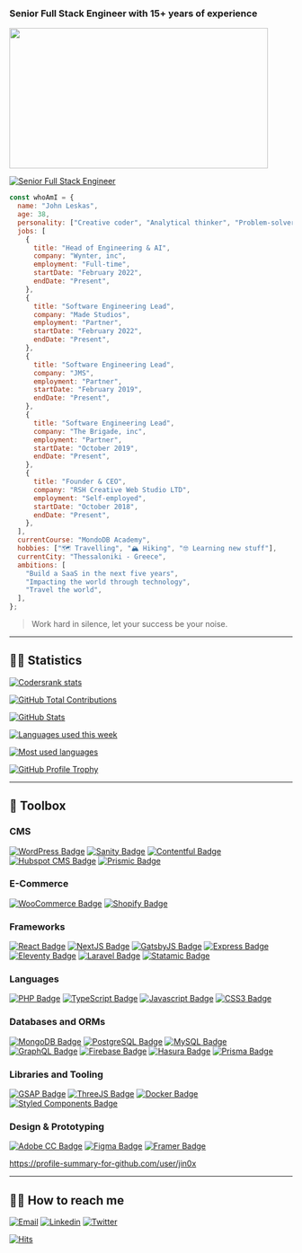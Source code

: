 ### Senior Full Stack Engineer with 15+ years of experience

<img src='https://i.imgur.com/XxBMWVz.jpg' width='460' height='250'>

[![Senior Full Stack Engineer](https://readme-typing-svg.herokuapp.com?font=menlo&color=7026b9&lines=Senior+Full+Stack+Engineer;15%2B+years+of+working+experience)](https://git.io/typing-svg)

```javascript
const whoAmI = {
  name: "John Leskas",
  age: 38,
  personality: ["Creative coder", "Analytical thinker", "Problem-solver"],
  jobs: [
    {
      title: "Head of Engineering & AI",
      company: "Wynter, inc",
      employment: "Full-time",
      startDate: "February 2022",
      endDate: "Present",
    },
    {
      title: "Software Engineering Lead",
      company: "Made Studios",
      employment: "Partner",
      startDate: "February 2022",
      endDate: "Present",
    },
    {
      title: "Software Engineering Lead",
      company: "JMS",
      employment: "Partner",
      startDate: "February 2019",
      endDate: "Present",
    },
    {
      title: "Software Engineering Lead",
      company: "The Brigade, inc",
      employment: "Partner",
      startDate: "October 2019",
      endDate: "Present",
    },
    {
      title: "Founder & CEO",
      company: "RSH Creative Web Studio LTD",
      employment: "Self-employed",
      startDate: "October 2018",
      endDate: "Present",
    },
  ],
  currentCourse: "MondoDB Academy",
  hobbies: ["🗺 Travelling", "🏔 Hiking", "🤓 Learning new stuff"],
  currentCity: "Thessaloniki - Greece",
  ambitions: [
    "Build a SaaS in the next five years",
    "Impacting the world through technology",
    "Travel the world",
  ],
};
```

> Work hard in silence, let your success be your noise.</p>

---

## 🏃‍♂️ Statistics

[![Codersrank stats](https://cr-ss-service.azurewebsites.net/api/ScreenShot?widget=summary&username=jin0x&show-avatar=false&branding=false&style=--header-bg-color:%230c1118;--bg-color:%230c1118)](https://github.com/jin0x)

[![GitHub Total Contributions](https://github-readme-streak-stats.herokuapp.com/?user=jin0x&theme=blueberry)](https://github.com/jin0x)

[![GitHub Stats](https://github-readme-stats.vercel.app/api?username=jin0x&show_icons=true&count_private=true&theme=github_dark&border_color=30363d)](https://github.com/jin0x)

[![Languages used this week](https://github-readme-stats.vercel.app/api/wakatime?custom_title=Languages%20Used%20This%20Week&username=jin0x&layout=compact&langs_count=8&range=last_7_days&theme=github_dark&card_width=445&border_color=30363d)](https://wakatime.com/@jin0x)

[![Most used languages](https://github-readme-stats.vercel.app/api/top-langs/?username=jin0x&show_icons=true&layout=compact&cache_seconds=1800&langs_count=8&theme=blueberry&count_private=true&show_icons=true)](https://github.com/jin0x)

[![GitHub Profile Trophy](https://github-profile-trophy.vercel.app/?username=jin0x&column=4&theme=onedark)](https://github.com/jin0x)

---

## 🧰 Toolbox

### CMS

[![WordPress Badge](https://img.shields.io/badge/-WordPress-21759b?style=for-the-badge&labelColor=black&logo=wordpress&logoColor=21759b)](#)
[![Sanity Badge](https://img.shields.io/badge/-Sanity-e93d2e?style=for-the-badge&labelColor=black&logo=sanity&logoColor=f15a66)](#)
[![Contentful Badge](https://img.shields.io/badge/-Contentful-ffd65e?style=for-the-badge&labelColor=black&logo=contentful&logoColor=f15a66)](#)
[![Hubspot CMS Badge](https://img.shields.io/badge/-Hubspot%20CMS-fa7820?style=for-the-badge&labelColor=black&logo=hubspot&logoColor=fa7820)](#)
[![Prismic Badge](https://img.shields.io/badge/-Prismic-ffffff?style=for-the-badge&labelColor=black&logo=prismic&logoColor=ffffff)](#)

### E-Commerce

[![WooCommerce Badge](https://img.shields.io/badge/-WooCommerce-96588a?style=for-the-badge&labelColor=black&logo=woocommerce&logoColor=96588a)](#)
[![Shopify Badge](https://img.shields.io/badge/-Shopify-95BF47?style=for-the-badge&labelColor=black&logo=shopify&logoColor=95BF47)](#)

### Frameworks

[![React Badge](https://img.shields.io/badge/-React-61DBFB?style=for-the-badge&labelColor=black&logo=react&logoColor=61DBFB)](#)
[![NextJS Badge](https://img.shields.io/badge/-Next.JS-ffffff?style=for-the-badge&labelColor=black&logo=nextdotjs&logoColor=ffffff)](#)
[![GatsbyJS Badge](https://img.shields.io/badge/-Gatsby-663399?style=for-the-badge&labelColor=black&logo=gatsby&logoColor=ffffff)](#)
[![Express Badge](https://img.shields.io/badge/-Express-3C873A?style=for-the-badge&labelColor=black&logo=express&logoColor=3C873A)](#)
[![Eleventy Badge](https://img.shields.io/badge/-Eleventy-ffffff?style=for-the-badge&labelColor=black&logo=eleventy&logoColor=ffffff)](#)
[![Laravel Badge](https://img.shields.io/badge/-Laravel-fb503b?style=for-the-badge&labelColor=black&logo=laravel&logoColor=fb503b)](#)
[![Statamic Badge](https://img.shields.io/badge/-Statamic-FF269E?style=for-the-badge&labelColor=black&logo=statamic&logoColor=FF269E)](#)

### Languages

[![PHP Badge](https://img.shields.io/badge/-PHP-474A8A?style=for-the-badge&labelColor=black&logo=php&logoColor=474A8A)](#)
[![TypeScript Badge](https://img.shields.io/badge/-TypeScript-007acc?style=for-the-badge&labelColor=black&logo=typescript&logoColor=007acc)](#)
[![Javascript Badge](https://img.shields.io/badge/-Javascript-F0DB4F?style=for-the-badge&labelColor=black&logo=javascript&logoColor=F0DB4F)](#)
[![CSS3 Badge](https://img.shields.io/badge/-CSS3-2865f0?style=for-the-badge&labelColor=black&logo=css3&logoColor=274de4)](#)

### Databases and ORMs

[![MongoDB Badge](https://img.shields.io/badge/-MongoDB-4DB33D?style=for-the-badge&labelColor=black&logo=mongodb&logoColor=4DB33D)](#)
[![PostgreSQL Badge](https://img.shields.io/badge/-PostgreSQL-336790?style=for-the-badge&labelColor=black&logo=postgresql&logoColor=336790)](#)
[![MySQL Badge](https://img.shields.io/badge/-MySQL-0db7ed?style=for-the-badge&labelColor=black&logo=mysql&logoColor=F29111)](#)
[![GraphQL Badge](https://img.shields.io/badge/-GraphQL-df0397?style=for-the-badge&labelColor=black&logo=graphql&logoColor=df0397)](#)
[![Firebase Badge](https://img.shields.io/badge/-Firebase-e69514?style=for-the-badge&labelColor=black&logo=firebase&logoColor=e69514)](#)
[![Hasura Badge](https://img.shields.io/badge/-Hasura-1a2738?style=for-the-badge&labelColor=black&logo=hasura&logoColor=20b3d3)](#)
[![Prisma Badge](https://img.shields.io/badge/-Prisma-ffffff?style=for-the-badge&labelColor=black&logo=prisma&logoColor=ffffff)](#)

### Libraries and Tooling

[![GSAP Badge](https://img.shields.io/badge/-GSAP-5ccf00?style=for-the-badge&labelColor=black&logo=greensock&logoColor=ffffff)](#)
[![ThreeJS Badge](https://img.shields.io/badge/-THreeJS-ffffff?style=for-the-badge&labelColor=black&logo=threedotjs&logoColor=ffffff)](#)
[![Docker Badge](https://img.shields.io/badge/-Docker-0db7ed?style=for-the-badge&labelColor=black&logo=docker&logoColor=0db7ed)](#)
[![Styled Components Badge](https://img.shields.io/badge/-Styled%20Components-e490d3?style=for-the-badge&labelColor=black&logo=styledcomponents&logoColor=e490d3)](#)

### Design & Prototyping

[![Adobe CC Badge](https://img.shields.io/badge/-Adobe%20CC-FF0000?style=for-the-badge&labelColor=black&logo=adobe&logoColor=FF0000)](#)
[![Figma Badge](https://img.shields.io/badge/-Figma-17bcfe?style=for-the-badge&labelColor=black&logo=figma&logoColor=a15afe)](#)
[![Framer Badge](https://img.shields.io/badge/-Framer-ffffff?style=for-the-badge&labelColor=black&logo=framer&logoColor=ffffff)](#)

<a href="https://profile-summary-for-github.com/user/jin0x">https://profile-summary-for-github.com/user/jin0x</a>

---

## 🖖🏻 How to reach me

[![Email](https://img.shields.io/badge/Email-D14836?style=for-the-badge&logo=gmail&logoColor=white)](mailto:john@rsh.studio)
[![Linkedin](https://img.shields.io/badge/LinkedIn-0077B5?style=for-the-badge&logo=linkedin&logoColor=white)](https://linkedin.com/in/john-leskas)
[![Twitter](https://img.shields.io/badge/Twitter-1DA1F2?style=for-the-badge&logo=twitter&logoColor=white)](https://twitter.com/john_leskas)

[![Hits](https://hits.seeyoufarm.com/api/count/incr/badge.svg?url=https%3A%2F%2Fgithub.com%2Fjin0x%2Fhit-counter&count_bg=%2379C83D&title_bg=%23000000&icon=postwoman.svg&icon_color=%23D50000&title=hits&edge_flat=true)](https://hits.seeyoufarm.com)
